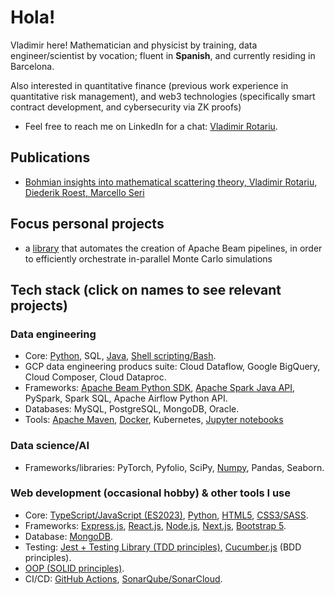# Hola!

Vladimir here! Mathematician and physicist by training, data engineer/scientist by vocation; fluent in **Spanish**, and currently residing in Barcelona.

Also interested in quantitative finance (previous work experience in quantitative risk management), and web3 technologies (specifically smart contract development, and cybersecurity via ZK proofs)

* Feel free to reach me on LinkedIn for a chat: [Vladimir Rotariu](https://www.linkedin.com/in/vladimir-rotariu-87081622b/).

## Publications 
* [Bohmian insights into mathematical scattering theory, Vladimir Rotariu, Diederik Roest, Marcello Seri](https://scholar.google.nl/citations?view_op=view_citation&hl=nl&user=PZCJoksAAAAJ&sortby=pubdate&citation_for_view=PZCJoksAAAAJ:aqlVkmm33-oC)

## Focus personal projects
* a [library](https://github.com/vladimirrotariu/parallel-monte-carlo-simulations) that automates the creation of Apache Beam pipelines, in order to efficiently orchestrate in-parallel Monte Carlo simulations

## Tech stack (click on names to see relevant projects)

### Data engineering
* Core: [Python](https://github.com/vladimirrotariu/parallel-monte-carlo-simulations/blob/main/src/parallel_mc_simualtions.py), SQL, [Java](https://github.com/vladimirrotariu/spark-utility-classes), [Shell scripting/Bash](https://github.com/vladimirrotariu/contacts-mern-app/blob/main/.husky/pre-push).
* GCP data engineering producs suite: Cloud Dataflow, Google BigQuery, Cloud Composer, Cloud Dataproc.
* Frameworks: [Apache Beam Python SDK](https://github.com/vladimirrotariu/parallel-monte-carlo-simulations), [Apache Spark Java API](https://github.com/vladimirrotariu/spark-utility-classes), PySpark, Spark SQL, Apache Airflow Python API.
* Databases: MySQL, PostgreSQL, MongoDB, Oracle.
* Tools: [Apache Maven](https://github.com/vladimirrotariu/spark-utility-classes), [Docker](https://github.com/vladimirrotariu/folder-synchronizer/blob/main/Dockerfile), Kubernetes, [Jupyter notebooks](https://github.com/vladimirrotariu/parallel-monte-carlo-simulations/blob/main/demos/demo_coin_sequences.ipynb)

### Data science/AI
* Frameworks/libraries: PyTorch, Pyfolio, SciPy, [Numpy](https://github.com/vladimirrotariu/parallel-monte-carlo-simulations/blob/main/src/parallel_simulations.py), Pandas, Seaborn.

### Web development (occasional hobby) & other tools I use

* Core: [TypeScript/JavaScript (ES2023)](https://github.com/vladimirrotariu/contacts-mern-app/blob/main/frontend/src/components/Contacts/ContactList/ContactList.tsx), [Python](https://github.com/vladimirrotariu/folder-synchronizer/blob/main/src/folder_synchronizer/folder_synchronizer.py), [HTML5](https://github.com/vladimirrotariu/OOP-components-testing/blob/main/index.html), [CSS3/SASS](https://github.com/vladimirrotariu/OOP-components-testing/blob/main/src/sass/styles.scss).
* Frameworks: [Express.js](https://github.com/vladimirrotariu/contacts-mern-app/blob/main/backend/src/server/server.ts), [React.js](https://github.com/vladimirrotariu/contacts-mern-app/blob/main/frontend/src/components/Contacts/NewContactForm/NewContactForm.tsx), [Node.js](https://github.com/vladimirrotariu/contacts-mern-app/blob/main/backend/src/server/server.ts), [Next.js](https://github.com/vladimirrotariu/contacts-mern-app), [Bootstrap 5](https://github.com/vladimirrotariu/is-strict-equal-API).
* Database: [MongoDB](https://github.com/vladimirrotariu/contacts-mern-app/blob/main/backend/src/models/contacts-store-mongodb.ts).
* Testing: [Jest + Testing Library (TDD principles)](https://github.com/vladimirrotariu/contacts-mern-app/blob/main/frontend/src/components/Contacts/Contact/Contact.test.tsx), [Cucumber.js](https://github.com/vladimirrotariu/array-super-class-API/blob/bcf4705fada26bfdbc3ebd56f7f0c73e3d6445ec/features/does_it_extend_Array_API.feature) (BDD principles).
* [OOP (SOLID principles)](https://github.com/vladimirrotariu/OOP-components-testing/blob/main/src/ts/components/ListComponent/ListComponent.ts).
* CI/CD: [GitHub Actions](https://github.com/vladimirrotariu/contacts-mern-app/blob/main/.github/workflows/audit.yaml), [SonarQube/SonarCloud](https://github.com/vladimirrotariu/contacts-mern-app/blob/main/.github/workflows/sonar.yaml).
  






